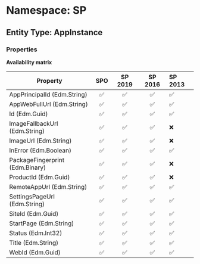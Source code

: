 # Namespace: SP

## Entity Type: AppInstance

### Properties

**Availability matrix**

Property | SPO | SP 2019 | SP 2016 | SP 2013
----------|:---:|:-------:|:-------:|:-------
AppPrincipalId (Edm.String) | ✅ | ✅ | ✅ | ✅
AppWebFullUrl (Edm.String) | ✅ | ✅ | ✅ | ✅
Id (Edm.Guid) | ✅ | ✅ | ✅ | ✅
ImageFallbackUrl (Edm.String) | ✅ | ✅ | ✅ | ❌
ImageUrl (Edm.String) | ✅ | ✅ | ✅ | ❌
InError (Edm.Boolean) | ✅ | ✅ | ✅ | ✅
PackageFingerprint (Edm.Binary) | ✅ | ✅ | ✅ | ❌
ProductId (Edm.Guid) | ✅ | ✅ | ✅ | ❌
RemoteAppUrl (Edm.String) | ✅ | ✅ | ✅ | ✅
SettingsPageUrl (Edm.String) | ✅ | ✅ | ✅ | ✅
SiteId (Edm.Guid) | ✅ | ✅ | ✅ | ✅
StartPage (Edm.String) | ✅ | ✅ | ✅ | ✅
Status (Edm.Int32) | ✅ | ✅ | ✅ | ✅
Title (Edm.String) | ✅ | ✅ | ✅ | ✅
WebId (Edm.Guid) | ✅ | ✅ | ✅ | ✅